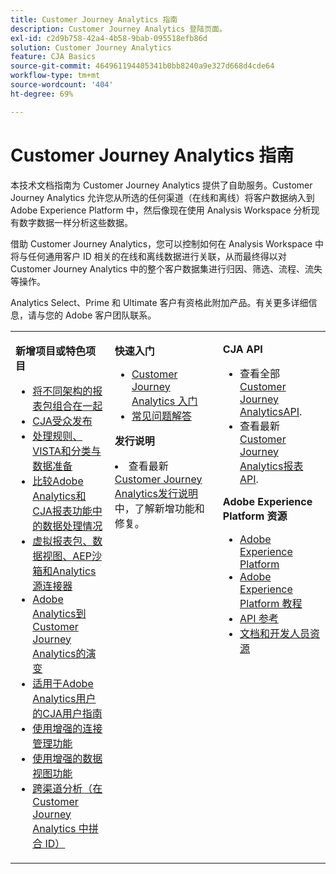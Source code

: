 ```yaml
---
title: Customer Journey Analytics 指南
description: Customer Journey Analytics 登陆页面。
exl-id: c2d9b758-42a4-4b58-9bab-095518efb86d
solution: Customer Journey Analytics
feature: CJA Basics
source-git-commit: 464961194405341b0bb8240a9e327d668d4cde64
workflow-type: tm+mt
source-wordcount: '404'
ht-degree: 69%

---
```


# Customer Journey Analytics 指南

本技术文档指南为 Customer Journey Analytics 提供了自助服务。Customer Journey Analytics 允许您从所选的任何渠道（在线和离线）将客户数据纳入到 Adobe Experience Platform 中，然后像现在使用 Analysis Workspace 分析现有数字数据一样分析这些数据。

借助 Customer Journey Analytics，您可以控制如何在 Analysis Workspace 中将与任何通用客户 ID 相关的在线和离线数据进行关联，从而最终得以对 Customer Journey Analytics 中的整个客户数据集进行归因、筛选、流程、流失等操作。

Analytics Select、Prime 和 Ultimate 客户有资格此附加产品。有关更多详细信息，请与您的 Adobe 客户团队联系。

<table frame="none"> 
 <tbody> 
  <tr> 
   <td colname="col1" colsep="0" rowsep="0" valign="top"> <p class="head"> <b>新增项目或特色项目</b> </p> <p> 
     <ul>
       <li><a href="https://experienceleague.adobe.com/docs/analytics-platform/using/cja-usecases/combine-report-suites.html?lang=en"> 将不同架构的报表包组合在一起 </a> </li>
      <li><a href="https://experienceleague.adobe.com/docs/analytics-platform/using/cja-components/audiences/audiences-overview.html?lang=en"> CJA受众发布 </a> </li>
      <li><a href="https://experienceleague.adobe.com/docs/analytics-platform/using/cja-overview/compare-aa-cja/pr-vista-dataprep.html?lang=en"> 处理规则、VISTA和分类与数据准备 </a> </li>
      <li><a href="https://experienceleague.adobe.com/docs/analytics-platform/using/cja-overview/compare-aa-cja/data-processing-comparisons.html?lang=en"> 比较Adobe Analytics和CJA报表功能中的数据处理情况 </a> </li>
      <li><a href="https://experienceleague.adobe.com/docs/analytics-platform/using/cja-overview/compare-aa-cja/vrs-dataview-sandbox-adc.html?lang=en"> 虚拟报表包、数据视图、AEP沙箱和Analytics源连接器 </a> </li>
      <li><a href="https://experienceleague.adobe.com/docs/analytics-platform/using/cja-overview/aa-to-cja.html?lang=zh-Hans"> Adobe Analytics到Customer Journey Analytics的演变 </a> </li>
      <li><a href="https://experienceleague.adobe.com/docs/analytics-platform/using/cja-overview/aa-to-cja-user.html?lang=zh-Hans"> 适用于Adobe Analytics用户的CJA用户指南 </a> </li>
     <li><a href="https://experienceleague.adobe.com/docs/analytics-platform/using/cja-connections/manage-connections.html?lang=zh-Hans#connection-detail">使用增强的连接管理功能</a> </li>
      <li><a href="https://experienceleague.adobe.com/docs/analytics-platform/using/cja-dataviews/data-views.html?lang=zh-Hans#cja-dataviews">使用增强的数据视图功能</a> </li>
      <li><a href="https://experienceleague.adobe.com/docs/analytics-platform/using/cja-connections/cca/overview.html?lang=zh-Hans#cja-connections"> 跨渠道分析（在 Customer Journey Analytics 中拼合 ID）</a> </li>
   <td colname="col2" valign="top"><p class="head"> <b>快速入门</b> </p> 
      <ul> 
      <li><a href="https://experienceleague.adobe.com/docs/analytics-platform/using/cja-overview/cja-getting-started.html?lang=zh-Hans">Customer Journey Analytics 入门</a> </li> 
      <li><a href="https://experienceleague.adobe.com/docs/analytics-platform/using/cja-overview/cja-faq.html?lang=zh-Hans"> 常见问题解答</a> </li> 
   </ul> <p class="head"><b>发行说明</b> </p> 
     <li>查看最新 <a href="https://experienceleague.adobe.com/docs/analytics-platform/using/releases/latest.html?lang=zh-Hans" format="https" scope="external"> Customer Journey Analytics发行说明</a> 中，了解新增功能和修复。 </li>
    <td colname="col3" valign="top"> <p class="head"><b>CJA API</b> </p> 
    <ul> 
     <li>查看全部 <a href="https://developer.adobe.com/cja-apis/docs/" format="https" scope="external"> Customer Journey AnalyticsAPI</a>. </li>
      <li>查看最新 <a href="https://developer.adobe.com/cja-apis/docs/api/#tag/Reporting-API" format="https" scope="external"> Customer Journey Analytics报表API</a>. </li>
    </ul> <p class="head"> <b>Adobe Experience Platform 资源</b> </p> 
    <ul> 
     <li><a href="https://www.adobe.com/cn/experience-platform.html" format="http" scope="external"> Adobe Experience Platform</a> </li> 
     <li> <a href="https://experienceleague.adobe.com/docs/platform-learn/tutorials/overview.html?lang=zh-Hans" format="https" scope="external"> Adobe Experience Platform 教程</a> </li> 
     <li><a href="https://www.adobe.io/apis/experienceplatform/home/api-reference.html" format="https" scope="external"> API 参考</a> </li> 
     <li><a href="https://www.adobe.com/cn/experience-platform/documentation-and-developer-resources.html" format="https" scope="external">文档和开发人员资源</a> </li> 
    </ul> </td> 
  </tr> 
 </tbody> 
</table>
